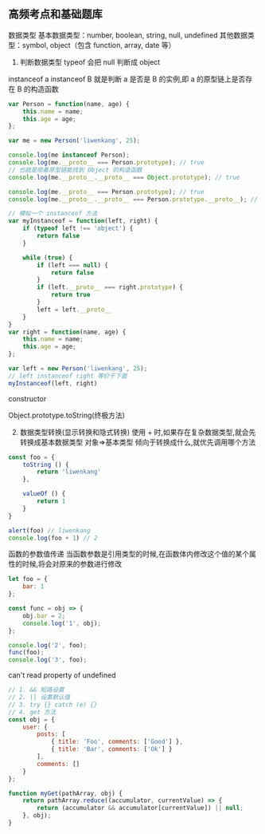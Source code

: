 ## 高频考点和基础题库

数据类型 基本数据类型：number, boolean, string, null, undefined 其他数据类型：symbol, object（包含 function, array, date 等）

1. 判断数据类型 typeof 会把 null 判断成 object

instanceof a instanceof B 就是判断 a 是否是 B 的实例,即 a 的原型链上是否存在 B 的构造函数

```javascript
var Person = function(name, age) {
    this.name = name;
    this.age = age;
};

var me = new Person('liwenkang', 25);

console.log(me instanceof Person);
console.log(me.__proto__ === Person.prototype); // true
// 也就是顺着原型链能找到 Object 的构造函数
console.log(me.__proto__.__proto__ === Object.prototype); // true

console.log(me.__proto__ === Person.prototype); // true
console.log(me.__proto__.__proto__ === Person.prototype.__proto__); // true
```

```javascript
// 模拟一个 instanceof 方法
var myInstanceof = function(left, right) {
    if (typeof left !== 'object') {
        return false
    }

    while (true) {
        if (left === null) {
            return false
        }
        if (left.__proto__ === right.prototype) {
            return true
        }
        left = left.__proto__
    }
}
var right = function(name, age) {
    this.name = name;
    this.age = age;
};

var left = new Person('liwenkang', 25);
// left instanceof right 等价于下面
myInstanceof(left, right)
```

constructor

Object.prototype.toString(终极方法)

2. 数据类型转换(显示转换和隐式转换)
使用 + 时,如果存在复杂数据类型,就会先转换成基本数据类型 对象=>基本类型
倾向于转换成什么,就优先调用哪个方法
   
```javascript
const foo = {
    toString () {
        return 'liwenkang'
    },

    valueOf () {
        return 1
    }
}

alert(foo) // liwenkang
console.log(foo + 1) // 2
```

函数的参数值传递
当函数参数是引用类型的时候,在函数体内修改这个值的某个属性的时候,将会对原来的参数进行修改
```javascript
let foo = {
    bar: 1
};

const func = obj => {
    obj.bar = 2;
    console.log('1', obj);
};

console.log('2', foo);
func(foo);
console.log('3', foo);
```

can't read property of undefined
```javascript
// 1. && 短路设置
// 2. || 设置默认值
// 3. try {} catch (e) {}
// 4. get 方法
const obj = {
    user: {
        posts: [
            { title: 'Foo', comments: ['Good'] },
            { title: 'Bar', comments: ['Ok'] }
        ],
        comments: []
    }
};

function myGet(pathArray, obj) {
    return pathArray.reduce((accumulator, currentValue) => {
        return (accumulator && accumulator[currentValue]) || null;
    }, obj);
}
```
